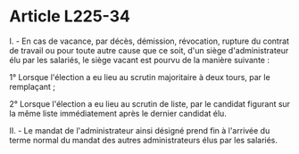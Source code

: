 # Article L225-34

I. - En cas de vacance, par décès, démission, révocation, rupture du contrat de travail ou pour toute autre cause que ce soit, d'un siège d'administrateur élu par les salariés, le siège vacant est pourvu de la manière suivante :

1° Lorsque l'élection a eu lieu au scrutin majoritaire à deux tours, par le remplaçant ;

2° Lorsque l'élection a eu lieu au scrutin de liste, par le candidat figurant sur la même liste immédiatement après le dernier candidat élu.

II. - Le mandat de l'administrateur ainsi désigné prend fin à l'arrivée du terme normal du mandat des autres administrateurs élus par les salariés.

